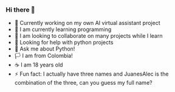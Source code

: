### Hi there 👋

- 🔭 Currently working on my own AI virtual assistant project
- 🌱 I am currently learning programming
- 👯 I am looking to collaborate on many projects while I learn
- 🤔 Looking for help with python projects
- 💬 Ask me about Python!
- 🏳 I am from Colombia!
- ☕ I am 18 years old
- ⚡ Fun fact: I actually have three names and JuanesAlec is the combination of the three, can you guess my full name?
